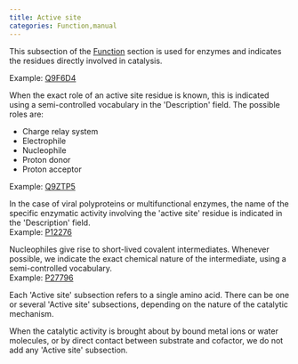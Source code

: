 ```yaml
---
title: Active site
categories: Function,manual
---
```


This subsection of the [Function](http://www.uniprot.org/help/function%5Fsection) section is used for enzymes and indicates the residues directly involved in catalysis.

Example: [Q9F6D4](https://www.uniprot.org/uniprotkb/q9f6d4#function)

When the exact role of an active site residue is known, this is indicated using a semi-controlled vocabulary in the 'Description' field. The possible roles are:

-   Charge relay system
-   Electrophile
-   Nucleophile
-   Proton donor
-   Proton acceptor

Example: [Q9ZTP5](https://www.uniprot.org/uniprotkb/q9ztp5#function)

In the case of viral polyproteins or multifunctional enzymes, the name of the specific enzymatic activity involving the 'active site' residue is indicated in the 'Description' field.  
Example: [P12276](https://www.uniprot.org/uniprotkb/p12276#function)

Nucleophiles give rise to short-lived covalent intermediates. Whenever possible, we indicate the exact chemical nature of the intermediate, using a semi-controlled vocabulary.  
Example: [P27796](https://www.uniprot.org/uniprotkb/p27796#function)

Each 'Active site' subsection refers to a single amino acid. There can be one or several 'Active site' subsections, depending on the nature of the catalytic mechanism.

When the catalytic activity is brought about by bound metal ions or water molecules, or by direct contact between substrate and cofactor, we do not add any 'Active site' subsection.
